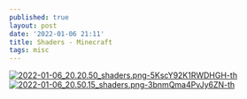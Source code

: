 ```yaml
---
published: true
layout: post
date: '2022-01-06 21:11'
title: Shaders - Minecraft
tags: misc 
---
```

[![2022-01-06_20.20.50_shaders.png-5KscY92K1RWDHGH-th](https://i.imgur.com/VCdKBSu.png)](https://i.imgur.com/Q4KdFs3.jpg)
[![2022-01-06_20.50.15_shaders.png-3bnmQma4PvJy6ZN-th](https://i.imgur.com/RxLvjPO.png)](https://i.imgur.com/3Ek2DNS.jpg)
